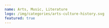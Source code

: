 ```yaml
---
name: Arts, Music, Literature
logo: /img/categories/arts-culture-history.svg
featured: true
---
```

